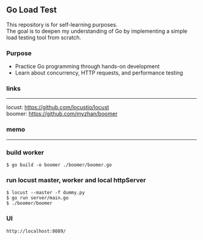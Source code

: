 ## Go Load Test

This repository is for self-learning purposes.  
The goal is to deepen my understanding of Go by implementing a simple load testing tool from scratch.

### Purpose

- Practice Go programming through hands-on development
- Learn about concurrency, HTTP requests, and performance testing

### links
---
locust: https://github.com/locustio/locust  
boomer: https://github.com/myzhan/boomer

### memo
---
### build worker
```
$ go build -o boomer ./boomer/boomer.go
```
### run locust master, worker and local httpServer
```
$ locust --master -f dummy.py
$ go run server/main.go
$ ./boomer/boomer
```

### UI
```
http://localhost:8089/
```
